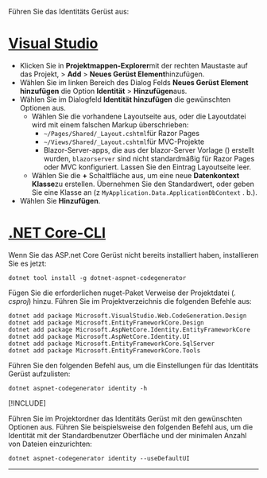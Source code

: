 Führen Sie das Identitäts Gerüst aus:

# <a name="visual-studio"></a>[Visual Studio](#tab/visual-studio)

* Klicken Sie in **Projektmappen-Explorer**mit der rechten Maustaste auf das Projekt, > **Add**  >  **Neues Gerüst Element**hinzufügen.
* Wählen Sie im linken Bereich des Dialog Felds **Neues Gerüst Element hinzufügen** die Option **Identität**  >  **Hinzufügen**aus.
* Wählen Sie im Dialogfeld **Identität hinzufügen** die gewünschten Optionen aus.
  * Wählen Sie die vorhandene Layoutseite aus, oder die Layoutdatei wird mit einem falschen Markup überschrieben:
    * `~/Pages/Shared/_Layout.cshtml`für Razor Pages
    * `~/Views/Shared/_Layout.cshtml`für MVC-Projekte
    * Blazor-Server-apps, die aus der blazor-Server Vorlage () erstellt wurden, `blazorserver` sind nicht standardmäßig für Razor Pages oder MVC konfiguriert. Lassen Sie den Eintrag Layoutseite leer.
  * Wählen Sie die **+** Schaltfläche aus, um eine neue **Datenkontext Klasse**zu erstellen. Übernehmen Sie den Standardwert, oder geben Sie eine Klasse an (z `MyApplication.Data.ApplicationDbContext` . b.).
* Wählen Sie **Hinzufügen**.

# <a name="net-core-cli"></a>[.NET Core-CLI](#tab/netcore-cli)

Wenn Sie das ASP.net Core Gerüst nicht bereits installiert haben, installieren Sie es jetzt:

```dotnetcli
dotnet tool install -g dotnet-aspnet-codegenerator
```

Fügen Sie die erforderlichen nuget-Paket Verweise der Projektdatei (*. csproj*) hinzu. Führen Sie im Projektverzeichnis die folgenden Befehle aus:

```dotnetcli
dotnet add package Microsoft.VisualStudio.Web.CodeGeneration.Design
dotnet add package Microsoft.EntityFrameworkCore.Design
dotnet add package Microsoft.AspNetCore.Identity.EntityFrameworkCore
dotnet add package Microsoft.AspNetCore.Identity.UI
dotnet add package Microsoft.EntityFrameworkCore.SqlServer
dotnet add package Microsoft.EntityFrameworkCore.Tools
```

Führen Sie den folgenden Befehl aus, um die Einstellungen für das Identitäts Gerüst aufzulisten:

```dotnetcli
dotnet aspnet-codegenerator identity -h
```

[!INCLUDE[](~/includes/scaffoldTFM.md)]

Führen Sie im Projektordner das Identitäts Gerüst mit den gewünschten Optionen aus. Führen Sie beispielsweise den folgenden Befehl aus, um die Identität mit der Standardbenutzer Oberfläche und der minimalen Anzahl von Dateien einzurichten:

```dotnetcli
dotnet aspnet-codegenerator identity --useDefaultUI
```

---
